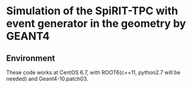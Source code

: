 # Simulation of the SpiRIT-TPC with event generator in the geometry by GEANT4

## Environment
These code works at CentOS 6.7, with ROOT6(c++11, python2.7 will be needed) and Geant4-10.patch03.
